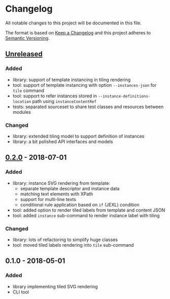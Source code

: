 # Changelog

All notable changes to this project will be documented in this file.

The format is based on [Keep a Changelog](http://keepachangelog.com/en/1.0.0/)
and this project adheres to [Semantic Versioning](http://semver.org/spec/v2.0.0.html).

## [Unreleased]
### Added
- library: support of template instancing in tiling rendering
- tool: support of template instancing with option `--instances-json` for `tile` command
- tool: support to refer instances stored in `--instance-definitions-location` path using `instanceContentRef`
- tests: separated sourceset to share test classes and resources between modules 

### Changed
- library: extended tiling model to support definition of instances
- library: a bit polished API interfaces and models

## [0.2.0] - 2018-07-01
### Added
- library: instance SVG rendering from template:
    - separate template descriptor and instance data
    - matching text elements with XPath
    - support for multi-line texts
    - conditional rule application based on `if` (JEXL) condition
- tool: added option to render tiled labels from template and content JSON
- tool: added `instance` sub-command to render instance label with tiling

### Changed
- library: lots of refactoring to simplify huge classes
- tool: moved tiled labels rendering into `tile` sub-command

## 0.1.0 - 2018-05-01
### Added
- library implementing tiled SVG rendering
- CLI tool

[Unreleased]: https://github.com/kravemir/svg-labels/compare/0.2.0...master
[0.2.0]: https://github.com/kravemir/svg-labels/compare/0.1.0...0.2.0
